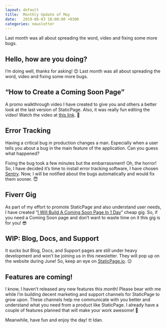```yaml
---
layout: default
title:  Monthly Update of May
date:   2019-06-03 18:00:00 +0300
categories: newsletter
---
```


Last month was all about spreading the word, video and fixing some more bugs.

<!--more-->

## Hello, how are you doing?

I’m doing well, thanks for asking! 😊
Last month was all about spreading the word, video and fixing some more bugs.

## “How to Create a Coming Soon Page”
A promo walkthrough video I have created to give you and others a better look at the last version of StaticPage. Also, it was really fun editing the video! Watch the video at [this link](https://www.youtube.com/watch?v=vEiAj0Zr5xc). 🤩

## Error Tracking
Having a critical bug in production changes a man. Especially when a user tells you about a bug in the main feature of the application. Can you guess what happened?

Fixing the bug took a few minutes but the embarrassment! Oh, the horror! So, I have decided it’s time to install error tracking software, I have chosen [Sentry](https://sentry.io). Now, I will be notified about the bugs automatically and would fix them sooner. 😇

## Fiverr Gig
As part of my effort to promote StaticPage and also understand user needs, I have created “[I Will Build A Coming Soon Page In 1 Day](https://www.fiverr.com/idan_goldman/create-a-coming-soon-page-in-1-day)” cheap gig. So, if you need a Coming Soon page and don’t want to waste time on it this gig is for you! 😎

## WIP: Blog, Docs, and Support
It sucks but Blog, Docs, and Support pages are still under heavy development and won’t be joining us in this newsletter. They will pop up on the website during June! So, keep an eye on [StaticPage.io](https://staticpage.io/). 😉

## Features are coming!
I know, I haven’t released any new features this month! Please bear with me while I’m building decent marketing and support channels for StaticPage to grow upon. These channels help me communicate with you better and understand what you need from a product like StaticPage. I already have a couple of features planned that will make your work awesome! 🥳

Meanwhile, have fun and enjoy the day! 🤓
Idan.
